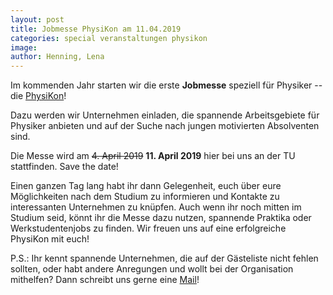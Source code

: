```yaml
---
layout: post
title: Jobmesse PhysiKon am 11.04.2019
categories: special veranstaltungen physikon
image:
author: Henning, Lena
---
```


Im kommenden Jahr starten wir die erste **Jobmesse** speziell für Physiker -- die [PhysiKon](http://physikon.pep-dortmund.org/)!

Dazu werden wir Unternehmen einladen, die spannende Arbeitsgebiete für Physiker anbieten und auf der Suche nach jungen motivierten Absolventen sind.

Die Messe wird am ~~4. April 2019~~ **11. April 2019** hier bei uns an der TU stattfinden.
Save the date!

Einen ganzen Tag lang habt ihr dann Gelegenheit, euch über eure Möglichkeiten nach dem Studium zu informieren und Kontakte zu interessanten Unternehmen zu knüpfen.
Auch wenn ihr noch mitten im Studium seid, könnt ihr die Messe dazu nutzen, spannende Praktika oder Werkstudentenjobs zu finden.
Wir freuen uns auf eine erfolgreiche PhysiKon mit euch!

P.S.: Ihr kennt spannende Unternehmen, die auf der Gästeliste nicht fehlen sollten, oder habt andere Anregungen und wollt bei der Organisation mithelfen?
Dann schreibt uns gerne eine [Mail](mailto:physikon@pep-dortmund.org)!
